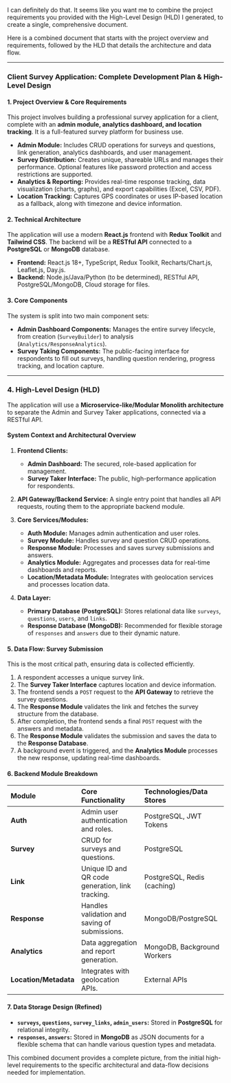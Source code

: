 I can definitely do that. It seems like you want me to combine the project requirements you provided with the High-Level Design (HLD) I generated, to create a single, comprehensive document.

Here is a combined document that starts with the project overview and requirements, followed by the HLD that details the architecture and data flow.

***

### **Client Survey Application: Complete Development Plan & High-Level Design**

#### **1. Project Overview & Core Requirements**

This project involves building a professional survey application for a client, complete with an **admin module, analytics dashboard, and location tracking**. It is a full-featured survey platform for business use.

* **Admin Module:** Includes CRUD operations for surveys and questions, link generation, analytics dashboards, and user management.
* **Survey Distribution:** Creates unique, shareable URLs and manages their performance. Optional features like password protection and access restrictions are supported.
* **Analytics & Reporting:** Provides real-time response tracking, data visualization (charts, graphs), and export capabilities (Excel, CSV, PDF).
* **Location Tracking:** Captures GPS coordinates or uses IP-based location as a fallback, along with timezone and device information.

#### **2. Technical Architecture**

The application will use a modern **React.js** frontend with **Redux Toolkit** and **Tailwind CSS**. The backend will be a **RESTful API** connected to a **PostgreSQL** or **MongoDB** database.

* **Frontend:** React.js 18+, TypeScript, Redux Toolkit, Recharts/Chart.js, Leaflet.js, Day.js.
* **Backend:** Node.js/Java/Python (to be determined), RESTful API, PostgreSQL/MongoDB, Cloud storage for files.

#### **3. Core Components**

The system is split into two main component sets:

* **Admin Dashboard Components:** Manages the entire survey lifecycle, from creation (`SurveyBuilder`) to analysis (`Analytics/ResponseAnalytics`).
* **Survey Taking Components:** The public-facing interface for respondents to fill out surveys, handling question rendering, progress tracking, and location capture.

---

### **4. High-Level Design (HLD)**

The application will use a **Microservice-like/Modular Monolith architecture** to separate the Admin and Survey Taker applications, connected via a RESTful API.

#### **System Context and Architectural Overview**

1. **Frontend Clients:**
    * **Admin Dashboard:** The secured, role-based application for management.
    * **Survey Taker Interface:** The public, high-performance application for respondents.

2. **API Gateway/Backend Service:** A single entry point that handles all API requests, routing them to the appropriate backend module.

3. **Core Services/Modules:**
    * **Auth Module:** Manages admin authentication and user roles.
    * **Survey Module:** Handles survey and question CRUD operations.
    * **Response Module:** Processes and saves survey submissions and answers.
    * **Analytics Module:** Aggregates and processes data for real-time dashboards and reports.
    * **Location/Metadata Module:** Integrates with geolocation services and processes location data.

4. **Data Layer:**
    * **Primary Database (PostgreSQL):** Stores relational data like `surveys`, `questions`, `users`, and `links`.
    * **Response Database (MongoDB):** Recommended for flexible storage of `responses` and `answers` due to their dynamic nature.

#### **5. Data Flow: Survey Submission**

This is the most critical path, ensuring data is collected efficiently.

1. A respondent accesses a unique survey link.
2. The **Survey Taker Interface** captures location and device information.
3. The frontend sends a `POST` request to the **API Gateway** to retrieve the survey questions.
4. The **Response Module** validates the link and fetches the survey structure from the database.
5. After completion, the frontend sends a final `POST` request with the answers and metadata.
6. The **Response Module** validates the submission and saves the data to the **Response Database**.
7. A background event is triggered, and the **Analytics Module** processes the new response, updating real-time dashboards.

#### **6. Backend Module Breakdown**

| Module | Core Functionality | Technologies/Data Stores |
| :--- | :--- | :--- |
| **Auth** | Admin user authentication and roles. | PostgreSQL, JWT Tokens |
| **Survey** | CRUD for surveys and questions. | PostgreSQL |
| **Link** | Unique ID and QR code generation, link tracking. | PostgreSQL, Redis (caching) |
| **Response** | Handles validation and saving of submissions. | MongoDB/PostgreSQL |
| **Analytics** | Data aggregation and report generation. | MongoDB, Background Workers |
| **Location/Metadata** | Integrates with geolocation APIs. | External APIs |

#### **7. Data Storage Design (Refined)**

* **`surveys`, `questions`, `survey_links`, `admin_users`:** Stored in **PostgreSQL** for relational integrity.
* **`responses`, `answers`:** Stored in **MongoDB** as JSON documents for a flexible schema that can handle various question types and metadata.

This combined document provides a complete picture, from the initial high-level requirements to the specific architectural and data-flow decisions needed for implementation.

